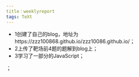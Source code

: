 ```yaml
---
title：weeklyreport
tags: TeXt
---
```


* 1创建了自己的blog，地址为https://zzz100868.github.io/zzz10086.github.io/；
* 2上传了靶场前4题的题解到blog上；
* 3学习了一部分的JavaScript；

；